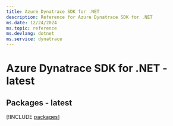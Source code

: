 ```yaml
---
title: Azure Dynatrace SDK for .NET
description: Reference for Azure Dynatrace SDK for .NET
ms.date: 12/24/2024
ms.topic: reference
ms.devlang: dotnet
ms.service: dynatrace
---
```

# Azure Dynatrace SDK for .NET - latest
## Packages - latest
[!INCLUDE [packages](dynatrace-index.md)]